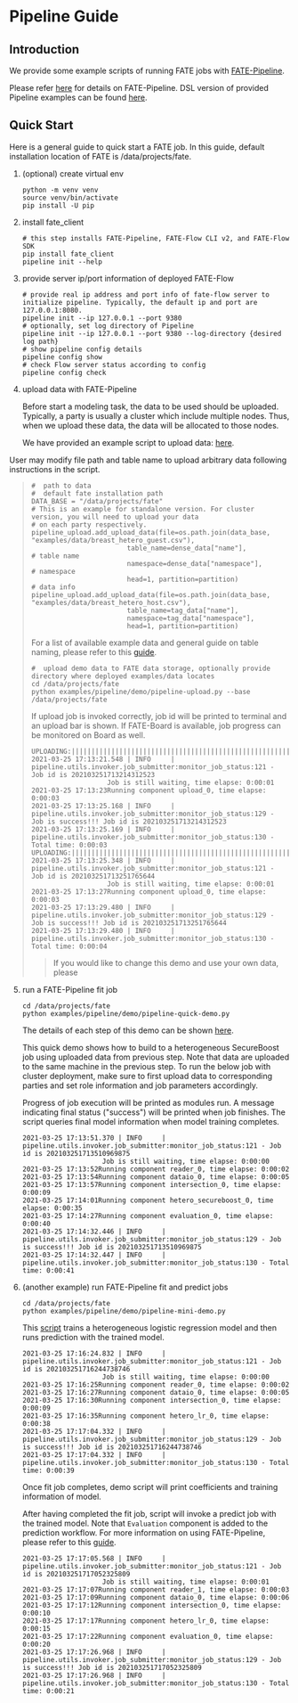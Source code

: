 # Pipeline Guide

## Introduction

We provide some example scripts of running FATE jobs with
[FATE-Pipeline](../../../examples/pipeline).

Please refer [here](../../api/pipeline.md) for details on
FATE-Pipeline. DSL version of provided Pipeline examples can be found
[here](../../../examples/dsl/v2).

## Quick Start

Here is a general guide to quick start a FATE job. In this guide,
default installation location of FATE is
<span class="title-ref">/data/projects/fate</span>.

1.  (optional) create virtual env
    
    ``` sourceCode bash
    python -m venv venv
    source venv/bin/activate
    pip install -U pip
    ```

2.  install
    fate\_client
    
    ``` sourceCode bash
    # this step installs FATE-Pipeline, FATE-Flow CLI v2, and FATE-Flow SDK
    pip install fate_client
    pipeline init --help
    ```

3.  provide server ip/port information of deployed
    FATE-Flow
    
    ``` sourceCode bash
    # provide real ip address and port info of fate-flow server to initialize pipeline. Typically, the default ip and port are 127.0.0.1:8080.
    pipeline init --ip 127.0.0.1 --port 9380
    # optionally, set log directory of Pipeline
    pipeline init --ip 127.0.0.1 --port 9380 --log-directory {desired log path}
    # show pipeline config details
    pipeline config show
    # check Flow server status according to config
    pipeline config check
    ```

4.  upload data with FATE-Pipeline
    
    Before start a modeling task, the data to be used should be
    uploaded. Typically, a party is usually a cluster which include
    multiple nodes. Thus, when we upload these data, the data will be
    allocated to those nodes.
    
    We have provided an example script to upload data:
    [here](../../../examples/pipeline/demo/pipeline-upload.py).

User may modify file path and table name to upload arbitrary data
following instructions in the script.

> 
> 
> ``` sourceCode python
> #  path to data
> #  default fate installation path
> DATA_BASE = "/data/projects/fate"
> # This is an example for standalone version. For cluster version, you will need to upload your data
> # on each party respectively.
> pipeline_upload.add_upload_data(file=os.path.join(data_base, "examples/data/breast_hetero_guest.csv"),
>                         table_name=dense_data["name"],             # table name
>                         namespace=dense_data["namespace"],         # namespace
>                         head=1, partition=partition)               # data info
> pipeline_upload.add_upload_data(file=os.path.join(data_base, "examples/data/breast_hetero_host.csv"),
>                         table_name=tag_data["name"],
>                         namespace=tag_data["namespace"],
>                         head=1, partition=partition)
> ```
> 
> For a list of available example data and general guide on table
> naming, please refer to this
> [guide](../data/README.md).
> 
> ``` sourceCode bash
> #  upload demo data to FATE data storage, optionally provide directory where deployed examples/data locates
> cd /data/projects/fate
> python examples/pipeline/demo/pipeline-upload.py --base /data/projects/fate
> ```
> 
> If upload job is invoked correctly, job id will be printed to terminal
> and an upload bar is shown. If FATE-Board is available, job progress
> can be monitored on Board as
>     well.
> 
>     UPLOADING:||||||||||||||||||||||||||||||||||||||||||||||||||||||||||||||||||||||||||||||||||||||||||||||||||||100.00%
>     2021-03-25 17:13:21.548 | INFO     | pipeline.utils.invoker.job_submitter:monitor_job_status:121 - Job id is 202103251713214312523
>                        Job is still waiting, time elapse: 0:00:01
>     2021-03-25 17:13:23Running component upload_0, time elapse: 0:00:03
>     2021-03-25 17:13:25.168 | INFO     | pipeline.utils.invoker.job_submitter:monitor_job_status:129 - Job is success!!! Job id is 202103251713214312523
>     2021-03-25 17:13:25.169 | INFO     | pipeline.utils.invoker.job_submitter:monitor_job_status:130 - Total time: 0:00:03
>     UPLOADING:||||||||||||||||||||||||||||||||||||||||||||||||||||||||||||||||||||||||||||||||||||||||||||||||||||100.00%
>     2021-03-25 17:13:25.348 | INFO     | pipeline.utils.invoker.job_submitter:monitor_job_status:121 - Job id is 202103251713251765644
>                        Job is still waiting, time elapse: 0:00:01
>     2021-03-25 17:13:27Running component upload_0, time elapse: 0:00:03
>     2021-03-25 17:13:29.480 | INFO     | pipeline.utils.invoker.job_submitter:monitor_job_status:129 - Job is success!!! Job id is 202103251713251765644
>     2021-03-25 17:13:29.480 | INFO     | pipeline.utils.invoker.job_submitter:monitor_job_status:130 - Total time: 0:00:04
> 
> > If you would like to change this demo and use your own data, please

5.  run a FATE-Pipeline fit job
    
    ``` sourceCode bash
    cd /data/projects/fate
    python examples/pipeline/demo/pipeline-quick-demo.py
    ```
    
    The details of each step of this demo can be shown
    [here](../../../examples/pipeline/demo/pipeline-quick-demo.py).
    
    This quick demo shows how to build to a heterogeneous SecureBoost
    job using uploaded data from previous step. Note that data are
    uploaded to the same machine in the previous step. To run the below
    job with cluster deployment, make sure to first upload data to
    corresponding parties and set role information and job parameters
    accordingly.
    
    Progress of job execution will be printed as modules run. A message
    indicating final status ("success") will be printed when job
    finishes. The script queries final model information when model
    training
        completes.
    
        2021-03-25 17:13:51.370 | INFO     | pipeline.utils.invoker.job_submitter:monitor_job_status:121 - Job id is 202103251713510969875
                            Job is still waiting, time elapse: 0:00:00
        2021-03-25 17:13:52Running component reader_0, time elapse: 0:00:02
        2021-03-25 17:13:54Running component dataio_0, time elapse: 0:00:05
        2021-03-25 17:13:57Running component intersection_0, time elapse: 0:00:09
        2021-03-25 17:14:01Running component hetero_secureboost_0, time elapse: 0:00:35
        2021-03-25 17:14:27Running component evaluation_0, time elapse: 0:00:40
        2021-03-25 17:14:32.446 | INFO     | pipeline.utils.invoker.job_submitter:monitor_job_status:129 - Job is success!!! Job id is 202103251713510969875
        2021-03-25 17:14:32.447 | INFO     | pipeline.utils.invoker.job_submitter:monitor_job_status:130 - Total time: 0:00:41

6.  (another example) run FATE-Pipeline fit and predict jobs
    
    ``` sourceCode bash
    cd /data/projects/fate
    python examples/pipeline/demo/pipeline-mini-demo.py
    ```
    
    This [script](../../../examples/pipeline/demo/pipeline-mini-demo.py)
    trains a heterogeneous logistic regression model and then runs
    prediction with the trained
        model.
    
        2021-03-25 17:16:24.832 | INFO     | pipeline.utils.invoker.job_submitter:monitor_job_status:121 - Job id is 202103251716244738746
                            Job is still waiting, time elapse: 0:00:00
        2021-03-25 17:16:25Running component reader_0, time elapse: 0:00:02
        2021-03-25 17:16:27Running component dataio_0, time elapse: 0:00:05
        2021-03-25 17:16:30Running component intersection_0, time elapse: 0:00:09
        2021-03-25 17:16:35Running component hetero_lr_0, time elapse: 0:00:38
        2021-03-25 17:17:04.332 | INFO     | pipeline.utils.invoker.job_submitter:monitor_job_status:129 - Job is success!!! Job id is 202103251716244738746
        2021-03-25 17:17:04.332 | INFO     | pipeline.utils.invoker.job_submitter:monitor_job_status:130 - Total time: 0:00:39
    
    Once fit job completes, demo script will print coefficients and
    training information of model.
    
    After having completed the fit job, script will invoke a predict job
    with the trained model. Note that `Evaluation` component is added to
    the prediction workflow. For more information on using
    FATE-Pipeline, please refer to this
        [guide](../../api/pipeline.md).
    
        2021-03-25 17:17:05.568 | INFO     | pipeline.utils.invoker.job_submitter:monitor_job_status:121 - Job id is 202103251717052325809
                            Job is still waiting, time elapse: 0:00:01
        2021-03-25 17:17:07Running component reader_1, time elapse: 0:00:03
        2021-03-25 17:17:09Running component dataio_0, time elapse: 0:00:06
        2021-03-25 17:17:12Running component intersection_0, time elapse: 0:00:10
        2021-03-25 17:17:17Running component hetero_lr_0, time elapse: 0:00:15
        2021-03-25 17:17:22Running component evaluation_0, time elapse: 0:00:20
        2021-03-25 17:17:26.968 | INFO     | pipeline.utils.invoker.job_submitter:monitor_job_status:129 - Job is success!!! Job id is 202103251717052325809
        2021-03-25 17:17:26.968 | INFO     | pipeline.utils.invoker.job_submitter:monitor_job_status:130 - Total time: 0:00:21
